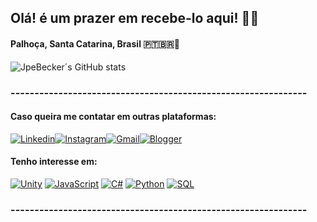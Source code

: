 ## Olá! é um prazer em recebe-lo aqui! ✋🏻
#### Palhoça, Santa Catarina, Brasil 🇵🇹🇧🇷📍
![JpeBecker´s GitHub stats](https://github-readme-stats.vercel.app/api?username=jpebecker&show_icons=true&theme=radical)

### --------------------------------------------------------------  
#### Caso queira me contatar em outras plataformas:
[![Linkedin](https://img.shields.io/badge/LinkedIn-0077B5?style=for-the-badge&logo=linkedin&logoColor=white)](https://encurtador.com.br/OvtpW)[![Instagram](https://img.shields.io/badge/Instagram-E4405F?style=for-the-badge&logo=instagram&logoColor=white)](https://www.instagram.com/schneider.jp?igsh=MTBsMnF2cWQ2ejdidQ==)[![Gmail](https://img.shields.io/badge/Gmail-D14836?style=for-the-badge&logo=gmail&logoColor=white)](mailto:jpebecker@gmail.com)[![Blogger](https://img.shields.io/badge/Blogger-FF5722?style=for-the-badge&logo=blogger&logoColor=white)](jpebeckerprojects.blogspot.com)
#### Tenho interesse em:
[![Unity](https://img.shields.io/badge/Unity-100000?style=for-the-badge&logo=unity&logoColor=white)](https://unity.com/pt)
[![JavaScript](https://img.shields.io/badge/JavaScript-323330?style=for-the-badge&logo=javascript&logoColor=F7DF1E)]()
[![C#](https://img.shields.io/badge/C%23-239120?style=for-the-badge&logo=c-sharp&logoColor=white)]()
[![Python](https://img.shields.io/badge/Python-3776AB?style=for-the-badge&logo=python&logoColor=white)](https://www.anaconda.com/download)
[![SQL](https://img.shields.io/badge/MySQL-00000F?style=for-the-badge&logo=mysql&logoColor=white)](https://www.mysql.com/)
### --------------------------------------------------------------  


